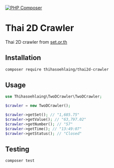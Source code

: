 [![PHP Composer](https://github.com/Thihasoehlaing/thai2d-crawler/actions/workflows/php.yml/badge.svg)](https://github.com/Thihasoehlaing/thai2d-crawler/actions/workflows/php.yml)

# Thai 2D Crawler

Thai 2D crawler from [set.or.th](https://www.set.or.th/en/market/product/stock/overview)

## Installation

```bash
composer require thihasoehlaing/thai2d-crawler
```

## Usage

```php
use Thihasoehlaing\TwoDCrawler\TwoDCrawler;

$crawler = new TwoDCrawler();

$crawler->getSet(); // "1,685.75"
$crawler->getValue(); // "63,797.02"
$crawler->getNumber(); // "57"
$crawler->getTime(); // "13:49:07"
$crawler->getStatus(); // "Closed"
```

## Testing

```bash
composer test
```